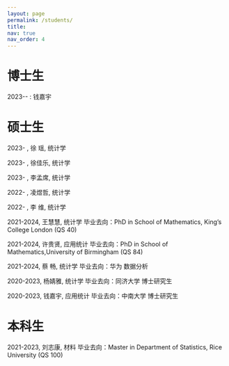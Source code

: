 ```yaml
---
layout: page
permalink: /students/
title: 
nav: true
nav_order: 4
---
```


# 博士生
2023-- : 钱嘉宇

# 硕士生
2023-    , 徐  瑶, 统计学

2023-    , 徐佳乐, 统计学

2023-    , 李孟席, 统计学

2022-    , 凌煜哲, 统计学

2022-    , 李  维, 统计学


2021-2024, 王慧慧, 统计学    毕业去向：PhD in School of Mathematics, King’s College London (QS 40)

2021-2024, 许贵贤, 应用统计  毕业去向：PhD in School of Mathematics,University of Birmingham (QS 84)

2021-2024, 蔡  畅, 统计学    毕业去向：华为 数据分析 

2020-2023, 杨婧雅, 统计学    毕业去向：同济大学 博士研究生

2020-2023, 钱嘉宇, 应用统计  毕业去向：中南大学 博士研究生


# 本科生
2021-2023, 刘志康, 材料      毕业去向：Master in Department of Statistics, Rice University (QS 100)

